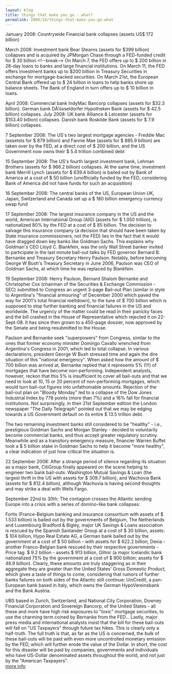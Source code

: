 ```yaml
---
layout: blog
title: things that make you go - what?
permalink: 2008/10/things-that-make-you-go-what
---
```


<p>January 2008: Countrywide Financial bank collapses (assets US$ 172 billion)</p>
<p>March 2008: Investment bank Bear Stearns (assets for $399 billion) collapses and is acquired by JPMorgan Chase through a FED-funded credit for $ 30 billion.&lt;!--break--> On March 7, the FED offers up to $ 200 billion in 28-day loans to banks and large financial institutions. On March 11, the FED offers investment banks up to $200 billion in Treasury Securities in exchange for mortgage-backed securities. On March 21st, the European Central Bank offered up to $ 24 billion in loans to help banks shore up balance sheets. The Bank of England in turn offers up to $ 10 billion in loans.</p>
<p>April 2008: Commercial bank IndyMac Bancorp collapses (assets for $32.3 billion). German bank DÃ¼sseldorfer Hypotheken Bank (assets for $ 42.5 billion) collapses. July 2008: UK bank Alliance &amp; Leicester (assets for $153.40 billion) collapses. Danish bank Roskilde Bank (assets for $ 7.9 billion) collapses.</p>
<p>7 September 2008: The US's two largest mortgage agencies - Freddie Mac (assetsts for $ 879 billion) and Fannie Mae (assets for $ 885.9 billion) are taken over by the FED, at a direct cost of $ 200 billion, and the US Government now owns their $ 5.4 trillion combined debt</p>
<p>15 September 2008: The US's fourth largest investment bank, Lehman Brothers (assets for $ 966.2 billion) collapses. At the same time, investment bank Merrill Lynch (assets for $ 639.4 billion) is bailed out by Bank of America at a cost of $ 50 billion (unofficially funded by the FED, considering Bank of America did not have funds for such an acquisition)</p>
<p>16 September 2008: The central banks of the US, European Union UK, Japan, Switzerland and Canada set up a $ 180 billion emergency currency swap fund</p>
<p>17 September 2008: The largest insurance company in the US and the world, American International Group (AIG) (assets for $ 1.050 trillion), is nationalized 80% by the FED at a cost of $ 85 billion. The decision to salvage this insurance company (a decision that should have been taken by State insurance commissioners, not the FED) lies in the fact that it would have dragged down key banks like Goldman Sachs. This explains why Goldman's CEO Lloyd C. Blankfein, was the only Wall Street banker invited to participate in the last minute bail-out talks by FED governor Bernard B. Bernanke and Treasury Secretary Henry Paulson. Notably, before becoming George W Bush's Treasury Secretary in June 2006, Paulson was CEO of Goldman Sachs, at which time he was replaced by Blankfein.</p>
<p>19 September 2008: Henry Paulson, Bernard Shalom Bernanke and Christopher Cox (chairman of the Securities &amp; Exchange Commission - SEC) submitted to Congress an urgent 3-page Bail-out Plan (similar in style to Argentina's "financial armouring" of December 2000 which paved the way for 2001's total financial meltdown), to the tune of $ 700 billion which is supposed to stop further banking and financial failures in the US and worldwide. The urgency of the matter could be read in their panicky faces and the bill crashed in the House of Representative which rejected it on 22-Sept-08. It has since then grown to a 450-page dossier, now approved by the Senate and being resubmitted to the House.</p>
<p>Paulson and Bernanke seek "superpowers" from Congress, similar to the ones that former economy minister Domingo Cavallo wrenched from Argentina's Congress in 2001, which led to total collapse. In various declarations, president George W Bush stressed time and again the dire situation of this "national emergency". When asked how the amount of $ 700 billion was arrived at, Bernanke replied that it represents 5% (!!!) of mortgages that have become non-performing. Independent analysts, however, reckon that this 5% is insufficient to cover all bail-outs and that we need to look at 10, 15 or 20 percent of non-performing mortgages, which would turn bail-out figures into unfathomable amounts. Rejection of the bail-out plan on "Bloody Monday" led to a collapse of the Dow Jones Industrial Index by 778 points (more than 7%) and a 16% fall for financial institutions. Not surprisingly, in their 21st September edition the London newspaper "The Daily Telegraph" pointed out that we may be edging towards a US Government default on its entire $ 13.5 trillion debt.</p>
<p>The two remaining investment banks still considered to be "healthy" - i.e., prestigious Goldman Sachs and Morgan Stanley - decided to voluntarily become commercial banks, and thus accept greater regulatory scrutiny. Meanwhile and as a transitory emergency measure, financier Warren Buffet took a $ 5 billion stake in Goldman Sachs to help it become "more healthy", a clear indication of just how critical the situation is.</p>
<p>22 September 2008: After a strange period of silence regarding its situation as a major bank, CitiGroup finally appeared on the scene helping to engineer two bank bail-outs: Washington Mutual Savings &amp; Loan (the largest thrift in the US with assets for $ 309.7 billion), and Wachovia Bank (assets for $ 812.4 billion), although Wachovia is having second thoughts and may strike a deal with Wells Fargo.</p>
<p>September 22nd to 30th: The contagion crosses the Atlantic sending Europe into a crisis with a series of domino-like bank collapses:</p>
<p>Fortis (France-Belgium banking and insurance consortium with assets of $ 1.533 billion) is bailed out by the governments of Belgium, The Netherlands and Luxembourg Bradford &amp; Bigley, major UK Savings &amp; Loans association is rescued by the Spanish Santander Group at a cost of $ 30 billion, assets: $ 104 billion, Hypo Real Estate AG, a German bank bailed out by the government at a cost of $ 50 billion - with assets for $ 622.2 billion, Dexia - another Franco-Belgian bank rescued by their respective governments - Price tag: $ 9.2 billion - assets $ 913 billion, Glitnir (a major Icelandic bank nationalized 75% by the government at a cost of $ 900 billion; assets for $ 48.9 billion). Clearly, these amounts are truly staggering as in their aggregate they are greater than the United States' Gross Domestic Product, which gives a taste of things to come, considering that rumors of further banks failures on both sides of the Atlantic still continue: UniCredit, a pan-European bank based in Italy, which owns the German HypoVereinsbank and the Bank Austria.</p>
<p>UBS based in Zurich, Switzerland, and National City Corporation, Downey Financial Corporation and Sovereign Bancorp, of the United States - all these and more have high risk exposures to "toxic" mortgage securities, to use the charming term coined by Bernanke from the FED... Lastly, major press media and international analysts insist that the bill for these bail-outs will fall on "US Taxpayers" through future tax hikes. This is clearly only a half-truth. The full truth is that, as far as the US is concerned, the bulk of these bail-outs will be paid with even more uncontrolled monetary emission by the FED, which will further erode the value of the Dollar. In short, the cost for this disaster will be paid by companies, governments and individuals who have US-Dollar denominated assets throughout the world, and not just by the "American Taxpayers".<br /><a href="http://www.informationclearinghouse.info/article20939.htm">more info</a></p>
